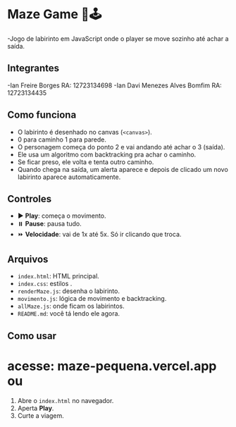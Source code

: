 # Maze Game 🧠🕹️

-Jogo de labirinto em JavaScript onde o player se move sozinho até achar a saída.

## Integrantes
-Ian Freire Borges RA: 12723134698
-Ian Davi Menezes Alves Bomfim RA: 12723134435

## Como funciona

- O labirinto é desenhado no canvas (`<canvas>`).
- 0 para caminho 1 para parede.
- O personagem começa do ponto 2 e vai andando até achar o 3 (saída).
- Ele usa um algoritmo com backtracking pra achar o caminho.
- Se ficar preso, ele volta e tenta outro caminho.
- Quando chega na saída, um alerta aparece e depois de clicado um novo labirinto aparece automaticamente.

## Controles

- ▶️ **Play**: começa o movimento.
- ⏸️ **Pause**: pausa tudo.
- ⏩ **Velocidade**: vai de 1x até 5x. Só ir clicando que troca.

## Arquivos

- `index.html`: HTML principal.
- `index.css`: estilos .
- `renderMaze.js`: desenha o labirinto.
- `movimento.js`: lógica de movimento e backtracking.
- `allMaze.js`: onde ficam os labirintos.
- `README.md`: você tá lendo ele agora.

## Como usar
# acesse: maze-pequena.vercel.app ou
1. Abre o `index.html` no navegador.
2. Aperta **Play**.
3. Curte a viagem.
